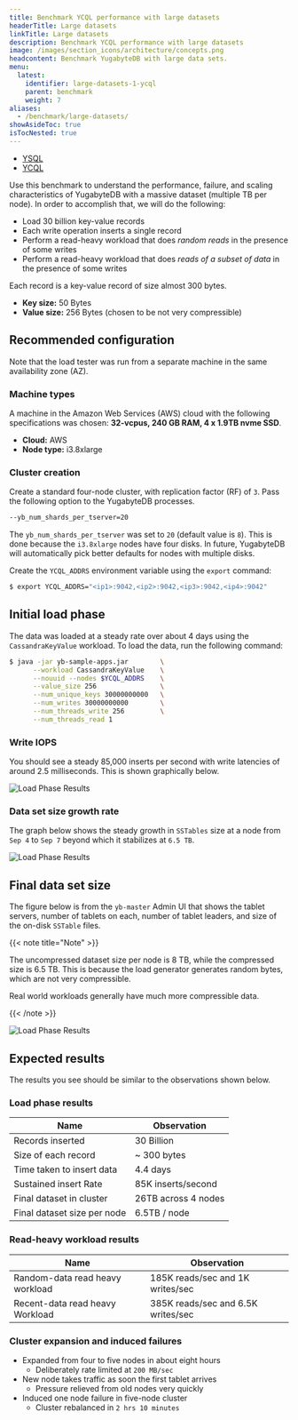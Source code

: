 ```yaml
---
title: Benchmark YCQL performance with large datasets
headerTitle: Large datasets
linkTitle: Large datasets
description: Benchmark YCQL performance with large datasets
image: /images/section_icons/architecture/concepts.png
headcontent: Benchmark YugabyteDB with large data sets.
menu:
  latest:
    identifier: large-datasets-1-ycql
    parent: benchmark
    weight: 7
aliases:
  - /benchmark/large-datasets/
showAsideToc: true
isTocNested: true
---
```


<ul class="nav nav-tabs-alt nav-tabs-yb">

  <li >
    <a href="/latest/benchmark/large-datasets-ysql" class="nav-link">
      <i class="icon-postgres" aria-hidden="true"></i>
      YSQL
    </a>
  </li>

  <li >
    <a href="/latest/benchmark/large-datasets-ycql" class="nav-link active">
      <i class="icon-cassandra" aria-hidden="true"></i>
      YCQL
    </a>
  </li>

</ul>

Use this benchmark to understand the performance, failure, and scaling characteristics of YugabyteDB with a massive dataset (multiple TB per node). In order to accomplish that, we will do the following:

- Load 30 billion key-value records
- Each write operation inserts a single record
- Perform a read-heavy workload that does *random reads* in the presence of some writes
- Perform a read-heavy workload that does *reads of a subset of data* in the presence of some writes

Each record is a key-value record of size almost 300 bytes.

- **Key size:** 50 Bytes
- **Value size:** 256 Bytes (chosen to be not very compressible)

## Recommended configuration

Note that the load tester was run from a separate machine in the same availability zone (AZ).

### Machine types

A machine in the Amazon Web Services (AWS) cloud with the following specifications was chosen: **32-vcpus, 240 GB RAM, 4 x 1.9TB nvme SSD**.

- **Cloud:** AWS
- **Node type:** i3.8xlarge

### Cluster creation

Create a standard four-node cluster, with replication factor (RF) of `3`. Pass the following option to the YugabyteDB processes.

```sh
--yb_num_shards_per_tserver=20
```

The `yb_num_shards_per_tserver` was set to `20` (default value is `8`). This is done because the `i3.8xlarge` nodes have four disks. In future, YugabyteDB will automatically pick better defaults for nodes with multiple disks.

Create the `YCQL_ADDRS` environment variable using the `export` command:

```sh
$ export YCQL_ADDRS="<ip1>:9042,<ip2>:9042,<ip3>:9042,<ip4>:9042"
```

## Initial load phase

The data was loaded at a steady rate over about 4 days using the `CassandraKeyValue` workload. To load the data, run the following command:

```sh
$ java -jar yb-sample-apps.jar        \
      --workload CassandraKeyValue    \
      --nouuid --nodes $YCQL_ADDRS    \
      --value_size 256                \
      --num_unique_keys 30000000000   \
      --num_writes 30000000000        \
      --num_threads_write 256         \
      --num_threads_read 1
```

### Write IOPS

You should see a steady 85,000 inserts per second with write latencies of around 2.5 milliseconds. This is shown graphically below.

![Load Phase Results](/images/benchmark/bench-large-dataset-inserts-1.png)

### Data set size growth rate

The graph below shows the steady growth in `SSTables` size at a node from `Sep 4` to `Sep 7` beyond which it stabilizes at `6.5 TB`.

![Load Phase Results](/images/benchmark/bench-large-dataset-inserts-2.png)

## Final data set size

The figure below is from the `yb-master` Admin UI that shows the tablet servers, number of tablets on each, number of tablet leaders, and size of the on-disk `SSTable` files.

{{< note title="Note" >}}

The uncompressed dataset size per node is 8 TB, while the compressed size is 6.5 TB. This is because the load generator generates random bytes, which are not very compressible.

Real world workloads generally have much more compressible data.

{{< /note >}}

![Load Phase Results](/images/benchmark/bench-large-dataset-inserts-3.png)

## Expected results

The results you see should be similar to the observations shown below.

### Load phase results

Name    | Observation
--------|------
Records inserted   | 30 Billion
Size of each record | ~ 300 bytes
Time taken to insert data | 4.4 days
Sustained insert Rate        | 85K inserts/second
Final dataset in cluster  | 26TB across 4 nodes
Final dataset size per node     | 6.5TB / node

### Read-heavy workload results

Name    | Observation
--------|------
Random-data read heavy workload | 185K reads/sec and 1K writes/sec
Recent-data read heavy Workload | 385K reads/sec and 6.5K writes/sec

### Cluster expansion and induced failures

- Expanded from four to five nodes in about eight hours
  - Deliberately rate limited at `200 MB/sec`
- New node takes traffic as soon the first tablet arrives
  - Pressure relieved from old nodes very quickly
- Induced one node failure in five-node cluster
  - Cluster rebalanced in `2 hrs 10 minutes`
